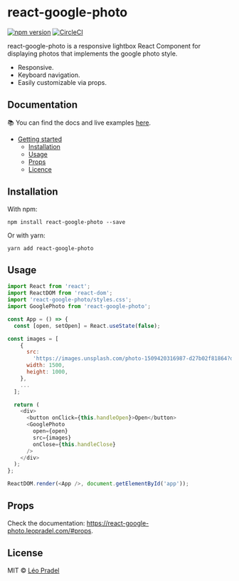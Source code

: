 # react-google-photo

[![npm version](https://badge.fury.io/js/react-google-photo.svg)](https://badge.fury.io/js/react-google-photo)
[![CircleCI](https://circleci.com/gh/pradel/react-google-photo.svg?style=shield)](https://circleci.com/gh/pradel/react-google-photo)

react-google-photo is a responsive lightbox React Component for displaying photos that implements the google photo style.

- Responsive.
- Keyboard navigation.
- Easily customizable via props.

## Documentation

📚 You can find the docs and live examples [here](https://react-google-photo.leopradel.com/).

- [Getting started](https://react-google-photo.leopradel.com/)
  - [Installation](https://react-google-photo.leopradel.com/#installation)
  - [Usage](https://react-google-photo.leopradel.com/#usage)
  - [Props](https://react-google-photo.leopradel.com/#props)
  - [Licence](https://react-google-photo.leopradel.com/#license)

## Installation

With npm:

```
npm install react-google-photo --save
```

Or with yarn:

```
yarn add react-google-photo
```

## Usage

```javascript
import React from 'react';
import ReactDOM from 'react-dom';
import 'react-google-photo/styles.css';
import GooglePhoto from 'react-google-photo';

const App = () => {
  const [open, setOpen] = React.useState(false);

const images = [
    {
      src:
        'https://images.unsplash.com/photo-1509420316987-d27b02f81864?dpr=1&auto=format&fit=crop&w=1500&q=80&cs=tinysrgb&ixid=dW5zcGxhc2guY29tOzs7Ozs%3D',
      width: 1500,
      height: 1000,
    },
    ...
  ];

  return (
    <div>
      <button onClick={this.handleOpen}>Open</button>
      <GooglePhoto
        open={open}
        src={images}
        onClose={this.handleClose}
      />
    </div>
  );
};

ReactDOM.render(<App />, document.getElementById('app'));
```

## Props

Check the documentation: https://react-google-photo.leopradel.com/#props.

## License

MIT © [Léo Pradel](https://www.leopradel.com/)
